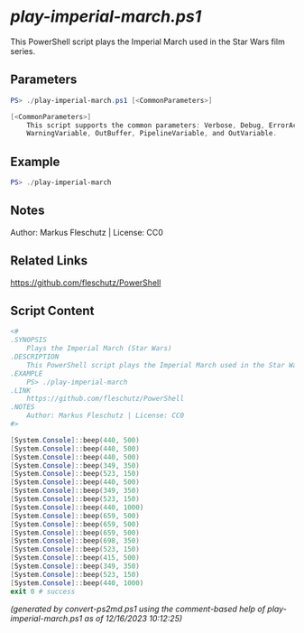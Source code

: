 *play-imperial-march.ps1*
================

This PowerShell script plays the Imperial March used in the Star Wars film series.

Parameters
----------
```powershell
PS> ./play-imperial-march.ps1 [<CommonParameters>]

[<CommonParameters>]
    This script supports the common parameters: Verbose, Debug, ErrorAction, ErrorVariable, WarningAction, 
    WarningVariable, OutBuffer, PipelineVariable, and OutVariable.
```

Example
-------
```powershell
PS> ./play-imperial-march

```

Notes
-----
Author: Markus Fleschutz | License: CC0

Related Links
-------------
https://github.com/fleschutz/PowerShell

Script Content
--------------
```powershell
<#
.SYNOPSIS
	Plays the Imperial March (Star Wars)
.DESCRIPTION
	This PowerShell script plays the Imperial March used in the Star Wars film series.
.EXAMPLE
	PS> ./play-imperial-march
.LINK
	https://github.com/fleschutz/PowerShell
.NOTES
	Author: Markus Fleschutz | License: CC0
#>

[System.Console]::beep(440, 500)      
[System.Console]::beep(440, 500)
[System.Console]::beep(440, 500)       
[System.Console]::beep(349, 350)       
[System.Console]::beep(523, 150)       
[System.Console]::beep(440, 500)       
[System.Console]::beep(349, 350)       
[System.Console]::beep(523, 150)       
[System.Console]::beep(440, 1000)
[System.Console]::beep(659, 500)       
[System.Console]::beep(659, 500)       
[System.Console]::beep(659, 500)       
[System.Console]::beep(698, 350)       
[System.Console]::beep(523, 150)       
[System.Console]::beep(415, 500)       
[System.Console]::beep(349, 350)       
[System.Console]::beep(523, 150)       
[System.Console]::beep(440, 1000)
exit 0 # success
```

*(generated by convert-ps2md.ps1 using the comment-based help of play-imperial-march.ps1 as of 12/16/2023 10:12:25)*
